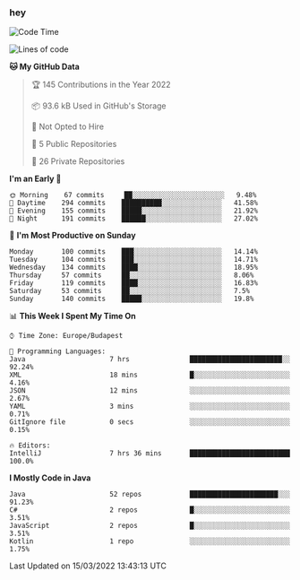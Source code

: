 ### hey

<!--START_SECTION:waka-->
![Code Time](http://img.shields.io/badge/Code%20Time-632%20hrs%2036%20mins-blue)

![Lines of code](https://img.shields.io/badge/From%20Hello%20World%20I%27ve%20Written-459%20Thousand%20lines%20of%20code-blue)

**🐱 My GitHub Data** 

> 🏆 145 Contributions in the Year 2022
 > 
> 📦 93.6 kB Used in GitHub's Storage 
 > 
> 🚫 Not Opted to Hire
 > 
> 📜 5 Public Repositories 
 > 
> 🔑 26 Private Repositories  
 > 
**I'm an Early 🐤** 

```text
🌞 Morning    67 commits     ██░░░░░░░░░░░░░░░░░░░░░░░   9.48% 
🌆 Daytime    294 commits    ██████████░░░░░░░░░░░░░░░   41.58% 
🌃 Evening    155 commits    █████░░░░░░░░░░░░░░░░░░░░   21.92% 
🌙 Night      191 commits    ██████░░░░░░░░░░░░░░░░░░░   27.02%

```
📅 **I'm Most Productive on Sunday** 

```text
Monday       100 commits    ███░░░░░░░░░░░░░░░░░░░░░░   14.14% 
Tuesday      104 commits    ███░░░░░░░░░░░░░░░░░░░░░░   14.71% 
Wednesday    134 commits    ████░░░░░░░░░░░░░░░░░░░░░   18.95% 
Thursday     57 commits     ██░░░░░░░░░░░░░░░░░░░░░░░   8.06% 
Friday       119 commits    ████░░░░░░░░░░░░░░░░░░░░░   16.83% 
Saturday     53 commits     ██░░░░░░░░░░░░░░░░░░░░░░░   7.5% 
Sunday       140 commits    █████░░░░░░░░░░░░░░░░░░░░   19.8%

```


📊 **This Week I Spent My Time On** 

```text
⌚︎ Time Zone: Europe/Budapest

💬 Programming Languages: 
Java                     7 hrs               ███████████████████████░░   92.24% 
XML                      18 mins             █░░░░░░░░░░░░░░░░░░░░░░░░   4.16% 
JSON                     12 mins             ░░░░░░░░░░░░░░░░░░░░░░░░░   2.67% 
YAML                     3 mins              ░░░░░░░░░░░░░░░░░░░░░░░░░   0.71% 
GitIgnore file           0 secs              ░░░░░░░░░░░░░░░░░░░░░░░░░   0.15%

🔥 Editors: 
IntelliJ                 7 hrs 36 mins       █████████████████████████   100.0%

```

**I Mostly Code in Java** 

```text
Java                     52 repos            ██████████████████████░░░   91.23% 
C#                       2 repos             █░░░░░░░░░░░░░░░░░░░░░░░░   3.51% 
JavaScript               2 repos             █░░░░░░░░░░░░░░░░░░░░░░░░   3.51% 
Kotlin                   1 repo              ░░░░░░░░░░░░░░░░░░░░░░░░░   1.75%

```



 Last Updated on 15/03/2022 13:43:13 UTC
<!--END_SECTION:waka-->
